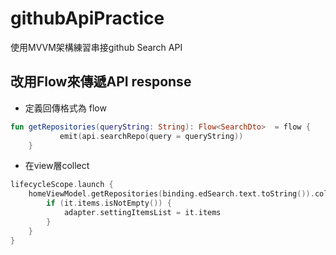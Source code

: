 # githubApiPractice
使用MVVM架構練習串接github Search API

## 改用Flow來傳遞API response
- 定義回傳格式為 flow
```kotlin
fun getRepositories(queryString: String): Flow<SearchDto>  = flow {
           emit(api.searchRepo(query = queryString))
    }
```
- 在view層collect
```kotlin
lifecycleScope.launch {
    homeViewModel.getRepositories(binding.edSearch.text.toString()).collect {
        if (it.items.isNotEmpty()) {
            adapter.settingItemsList = it.items
        }
    }
}
```
